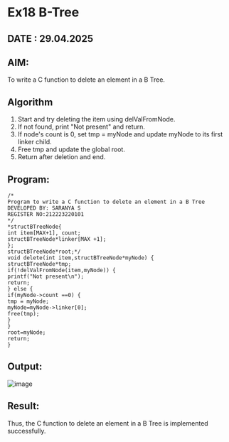 # Ex18 B-Tree
## DATE : 29.04.2025
## AIM:
To write a C function to delete an element in a B Tree.
## Algorithm
1. Start and try deleting the item using delValFromNode.
2. If not found, print "Not present" and return.
3. If node's count is 0, set tmp = myNode and update myNode to its first linker child.
4. Free tmp and update the global root.
5. Return after deletion and end.

## Program:
```
/*
Program to write a C function to delete an element in a B Tree
DEVELOPED BY: SARANYA S
REGISTER NO:212223220101
*/
*structBTreeNode{
int item[MAX+1], count;
structBTreeNode*linker[MAX +1];
};
structBTreeNode*root;*/
void delete(int item,structBTreeNode*myNode) {
structBTreeNode*tmp;
if(!delValFromNode(item,myNode)) {
printf("Not present\n");
return;
} else {
if(myNode->count ==0) {
tmp = myNode;
myNode=myNode->linker[0];
free(tmp);
}
}
root=myNode;
return;
}
```

## Output:

![image](https://github.com/user-attachments/assets/7c1a07ec-9992-4dda-8e46-03c28cfe9e41)


## Result:
Thus, the C function to delete an element in a B Tree is implemented successfully.
